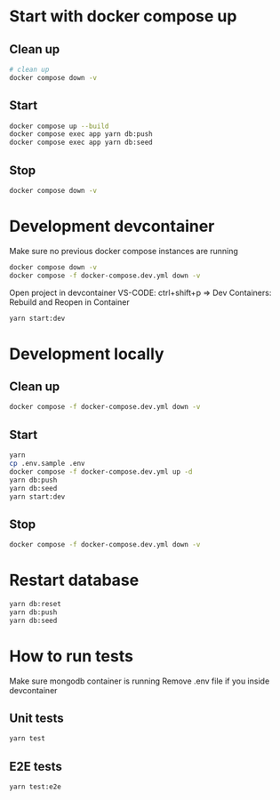 # Start with docker compose up

## Clean up

```bash
# clean up
docker compose down -v
```

## Start

```bash
docker compose up --build
docker compose exec app yarn db:push
docker compose exec app yarn db:seed
```

## Stop

```bash
docker compose down -v
```

# Development devcontainer

Make sure no previous docker compose instances are running

```bash
docker compose down -v
docker compose -f docker-compose.dev.yml down -v
```

Open project in devcontainer
VS-CODE: ctrl+shift+p => Dev Containers: Rebuild and Reopen in Container

```bash
yarn start:dev
```

# Development locally

## Clean up

```bash
docker compose -f docker-compose.dev.yml down -v
```

## Start

```bash
yarn
cp .env.sample .env
docker compose -f docker-compose.dev.yml up -d
yarn db:push
yarn db:seed
yarn start:dev
```

## Stop

```bash
docker compose -f docker-compose.dev.yml down -v
```

# Restart database

```bash
yarn db:reset
yarn db:push
yarn db:seed
```

# How to run tests

Make sure mongodb container is running
Remove .env file if you inside devcontainer

## Unit tests

```bash
yarn test
```

## E2E tests

```bash
yarn test:e2e
```
